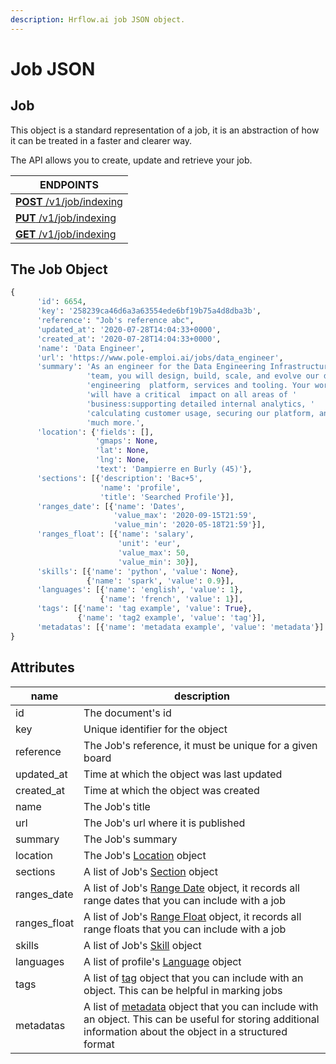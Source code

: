 ```yaml
---
description: Hrflow.ai job JSON object.
---
```


# Job JSON

## Job

This object is a standard representation of a job, it is an abstraction of how it can be treated in a faster and clearer way.

The API allows you to create, update and retrieve your job.

| **ENDPOINTS**                                                                            |
| ---------------------------------------------------------------------------------------- |
| [**POST** /v1/job/indexing](https://developers.hrflow.ai/api-reference/job-api/post-job) |
| [**PUT** /v1/job/indexing](https://developers.hrflow.ai/api-reference/job-api/put-job)   |
| [**GET** /v1/job/indexing](https://developers.hrflow.ai/api-reference/job-api/get-job)   |

## The Job Object

```python
{
      'id': 6654,
      'key': '258239ca46d6a3a63554ede6bf19b75a4d8dba3b',
      'reference': "Job's reference abc",
      'updated_at': '2020-07-28T14:04:33+0000',
      'created_at': '2020-07-28T14:04:33+0000',
      'name': 'Data Engineer',
      'url': 'https://www.pole-emploi.ai/jobs/data_engineer',
      'summary': 'As an engineer for the Data Engineering Infrastructure '
                 'team, you will design, build, scale, and evolve our data '
                 'engineering  platform, services and tooling. Your work '
                 'will have a critical  impact on all areas of '
                 'business:supporting detailed internal analytics, '
                 'calculating customer usage, securing our platform, and '
                 'much more.',
      'location': {'fields': [],
                   'gmaps': None,
                   'lat': None,
                   'lng': None,
                   'text': 'Dampierre en Burly (45)'},
      'sections': [{'description': 'Bac+5',
                    'name': 'profile',
                    'title': 'Searched Profile'}],
      'ranges_date': [{'name': 'Dates',
                       'value_max': '2020-09-15T21:59',
                       'value_min': '2020-05-18T21:59'}],
      'ranges_float': [{'name': 'salary',
                        'unit': 'eur',
                        'value_max': 50,
                        'value_min': 30}],
      'skills': [{'name': 'python', 'value': None},
                 {'name': 'spark', 'value': 0.9}],
      'languages': [{'name': 'english', 'value': 1},
                    {'name': 'french', 'value': 1}],
      'tags': [{'name': 'tag example', 'value': True},
               {'name': 'tag2 example', 'value': 'tag'}],
      'metadatas': [{'name': 'metadata example', 'value': 'metadata'}]
}
```

## Attributes

| name          | description                                                                                                                                                                                                                        |
| ------------- | ---------------------------------------------------------------------------------------------------------------------------------------------------------------------------------------------------------------------------------- |
| id            | The document's id                                                                                                                                                                                                                  |
| key           | Unique identifier for the object                                                                                                                                                                                                   |
| reference     | The Job's reference, it must be unique for a given board                                                                                                                                                                           |
| updated\_at   | Time at which the object was last updated                                                                                                                                                                                          |
| created\_at   | Time at which the object was created                                                                                                                                                                                               |
| name          | The Job's title                                                                                                                                                                                                                    |
| url           | The Job's url where it is published                                                                                                                                                                                                |
| summary       | The Job's summary                                                                                                                                                                                                                  |
| location      | The Job's [Location](https://developers.hrflow.ai/hr-json/trait-objects/location-object) object                                                                                                                                    |
| sections      | A list of Job's [Section](https://developers.hrflow.ai/hr-json/job-objects/section-object) object                                                                                                                                  |
| ranges\_date  | A list of Job's [Range Date](https://developers.hrflow.ai/hr-json/job-objects/range-date-object) object, it records all range dates that you can include with a job                                                                |
| ranges\_float | A list of Job's [Range Float](https://developers.hrflow.ai/hr-json/job-objects/range-float-object) object, it records all range floats that you can include with a job                                                             |
| skills        | A list of Job's [Skill](https://developers.hrflow.ai/hr-json/trait-objects/skill-object) object                                                                                                                                    |
| languages     | A list of profile's [Language](https://developers.hrflow.ai/hr-json/trait-objects/language-object) object                                                                                                                          |
| tags          | A list of [tag](https://developers.hrflow.ai/hr-json/trait-objects/tag-object) object that you can include with an object. This can be helpful in marking jobs                                                                     |
| metadatas     | A list of [metadata](https://developers.hrflow.ai/hr-json/trait-objects/metadata-object) object that you can include with an object. This can be useful for storing additional information about the object in a structured format |
